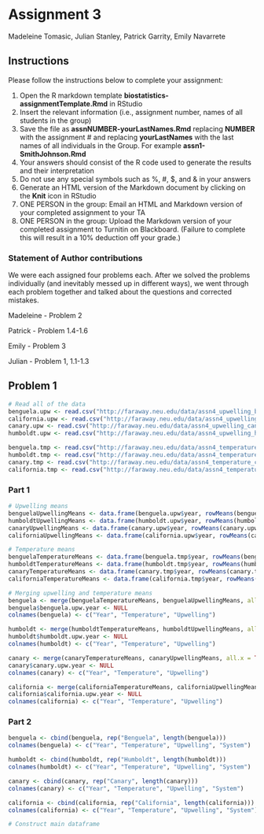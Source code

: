 # Assignment 3
Madeleine Tomasic, Julian Stanley, Patrick Garrity, Emily Navarrete  

Instructions
------------

Please follow the instructions below to complete your assignment:

1. Open the R markdown template **biostatistics-assignmentTemplate.Rmd** in RStudio
2. Insert the relevant information (i.e., assignment number, names of all students in the group)
3. Save the file as **assnNUMBER-yourLastNames.Rmd** replacing **NUMBER** with the assignment \# and replacing **yourLastNames** with the last names of all individuals in the Group. For example **assn1-SmithJohnson.Rmd**
4. Your answers should consist of the R code used to generate the results and their interpretation
5. Do not use any special symbols such as \%, \#, \$, and \& in your answers
6. Generate an HTML version of the Markdown document by clicking on the **Knit** icon in RStudio
7. ONE PERSON in the group: Email an HTML and Markdown version of your completed assignment to your TA
8. ONE PERSON in the group: Upload the Markdown version of your completed assignment to Turnitin on Blackboard. (Failure to complete this will result in a 10% deduction off your grade.)

### Statement of Author contributions
We were each assigned four problems each. After we solved the problems individually (and inevitably messed up in different ways), we went through
each problem together and talked about the questions and corrected mistakes.

Madeleine - Problem 2

Patrick - Problem 1.4-1.6

Emily - Problem 3

Julian - Problem 1, 1.1-1.3

Problem 1
---------

```r
# Read all of the data
benguela.upw <- read.csv("http://faraway.neu.edu/data/assn4_upwelling_benguela.csv")
california.upw <- read.csv("http://faraway.neu.edu/data/assn4_upwelling_california.csv")
canary.upw <- read.csv("http://faraway.neu.edu/data/assn4_upwelling_canary.csv")
humboldt.upw <- read.csv("http://faraway.neu.edu/data/assn4_upwelling_humboldt.csv")

benguela.tmp <- read.csv("http://faraway.neu.edu/data/assn4_temperature_benguela.csv")
humboldt.tmp <- read.csv("http://faraway.neu.edu/data/assn4_temperature_humboldt.csv")
canary.tmp <- read.csv("http://faraway.neu.edu/data/assn4_temperature_canary.csv")
california.tmp <- read.csv("http://faraway.neu.edu/data/assn4_temperature_california.csv")
```


### Part 1

```r
# Upwelling means
benguelaUpwellingMeans <- data.frame(benguela.upw$year, rowMeans(benguela.upw[, 1:22]))
humboldtUpwellingMeans <- data.frame(humboldt.upw$year, rowMeans(humboldt.upw[, 1:22]))
canaryUpwellingMeans <- data.frame(canary.upw$year, rowMeans(canary.upw[, 1:22]))
californiaUpwellingMeans <- data.frame(california.upw$year, rowMeans(california.upw[, 1:22]))

# Temperature means
benguelaTemperatureMeans <- data.frame(benguela.tmp$year, rowMeans(benguela.tmp[, 1:22]))
humboldtTemperatureMeans <- data.frame(humboldt.tmp$year, rowMeans(humboldt.tmp[, 1:22]))
canaryTemperatureMeans <- data.frame(canary.tmp$year, rowMeans(canary.tmp[, 1:22]))
californiaTemperatureMeans <- data.frame(california.tmp$year, rowMeans(california.tmp[, 1:22]))

# Merging upwelling and temperature means
benguela <- merge(benguelaTemperatureMeans, benguelaUpwellingMeans, all.x = TRUE, all.y = TRUE)
benguela$benguela.upw.year <- NULL
colnames(benguela) <- c("Year", "Temperature", "Upwelling")

humboldt <- merge(humboldtTemperatureMeans, humboldtUpwellingMeans, all.x = TRUE, all.y = TRUE)
humboldt$humboldt.upw.year <- NULL
colnames(humboldt) <- c("Year", "Temperature", "Upwelling")

canary <- merge(canaryTemperatureMeans, canaryUpwellingMeans, all.x = TRUE, all.y = TRUE)
canary$canary.upw.year <- NULL
colnames(canary) <- c("Year", "Temperature", "Upwelling")

california <- merge(californiaTemperatureMeans, californiaUpwellingMeans, all.x = TRUE, all.y = TRUE)
california$california.upw.year <- NULL
colnames(california) <- c("Year", "Temperature", "Upwelling")
```


### Part 2


```r
benguela <- cbind(benguela, rep("Benguela", length(benguela)))
colnames(benguela) <- c("Year", "Temperature", "Upwelling", "System")

humboldt <- cbind(humboldt, rep("Humboldt", length(humboldt)))
colnames(humboldt) <- c("Year", "Temperature", "Upwelling", "System")

canary <- cbind(canary, rep("Canary", length(canary)))
colnames(canary) <- c("Year", "Temperature", "Upwelling", "System")

california <- cbind(california, rep("California", length(california)))
colnames(california) <- c("Year", "Temperature", "Upwelling", "System")
```


```r
# Construct main dataframe
```


